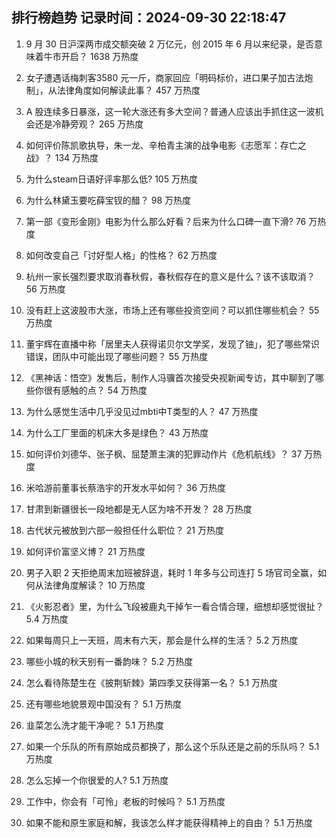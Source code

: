 
## 排行榜趋势 记录时间：2024-09-30 22:18:47
  
  1. 9 月 30 日沪深两市成交额突破 2 万亿元，创 2015 年 6 月以来纪录，是否意味着牛市开启？ 1638 万热度
    
  2. 女子遭遇话梅刺客3580 元一斤，商家回应「明码标价，进口果子加古法炮制」，从法律角度如何解读此事？ 457 万热度
    
  3. A 股连续多日暴涨，这一轮大涨还有多大空间？普通人应该出手抓住这一波机会还是冷静旁观？ 265 万热度
    
  4. 如何评价陈凯歌执导，朱一龙、辛柏青主演的战争电影《志愿军：存亡之战》？ 134 万热度
    
  5. 为什么steam日语好评率那么低? 105 万热度
    
  6. 为什么林黛玉要吃薛宝钗的醋？ 98 万热度
    
  7. 第一部《变形金刚》电影为什么那么好看？后来为什么口碑一直下滑? 76 万热度
    
  8. 如何改变自己「讨好型人格」的性格？ 62 万热度
    
  9. 杭州一家长强烈要求取消春秋假，春秋假存在的意义是什么？该不该取消？ 56 万热度
    
  10. 没有赶上这波股市大涨，市场上还有哪些投资空间？可以抓住哪些机会？ 55 万热度
    
  11. 董宇辉在直播中称「居里夫人获得诺贝尔文学奖，发现了铀」，犯了哪些常识错误，团队中可能出现了哪些问题？ 55 万热度
    
  12. 《黑神话：悟空》发售后，制作人冯骥首次接受央视新闻专访，其中聊到了哪些你很有感触的点？ 54 万热度
    
  13. 为什么感觉生活中几乎没见过mbti中T类型的人？ 47 万热度
    
  14. 为什么工厂里面的机床大多是绿色？ 43 万热度
    
  15. 如何评价刘德华、张子枫、屈楚萧主演的犯罪动作片《危机航线》？ 37 万热度
    
  16. 米哈游前董事长蔡浩宇的开发水平如何？ 36 万热度
    
  17. 甘肃到新疆很长一段地都是无人区为啥不开发？ 28 万热度
    
  18. 古代状元被放到六部一般担任什么职位？ 21 万热度
    
  19. 如何评价富坚义博？ 21 万热度
    
  20. 男子入职 2 天拒绝周末加班被辞退，耗时 1 年多与公司连打 5 场官司全赢，如何从法律角度解读？ 10 万热度
    
  21. 《火影忍者》里，为什么飞段被鹿丸干掉乍一看合情合理，细想却感觉很扯？ 5.4 万热度
    
  22. 如果每周只上一天班，周末有六天，那会是什么样的生活？ 5.2 万热度
    
  23. 哪些小城的秋天别有一番韵味？ 5.2 万热度
    
  24. 怎么看待陈楚生在《披荆斩棘》第四季又获得第一名？ 5.1 万热度
    
  25. 还有哪些地貌景观中国没有？ 5.1 万热度
    
  26. 韭菜怎么洗才能干净呢？ 5.1 万热度
    
  27. 如果一个乐队的所有原始成员都换了，那么这个乐队还是之前的乐队吗？ 5.1 万热度
    
  28. 怎么忘掉一个你很爱的人? 5.1 万热度
    
  29. 工作中，你会有「可怜」老板的时候吗？ 5.1 万热度
    
  30. 如果不能和原生家庭和解，我该怎么样才能获得精神上的自由？ 5.1 万热度
    